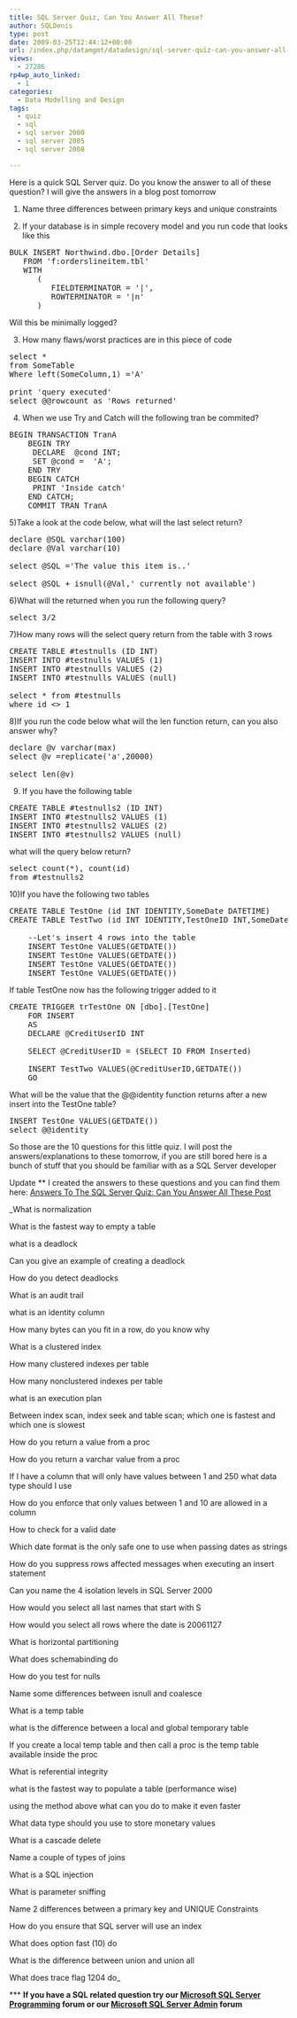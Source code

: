 ```yaml
---
title: SQL Server Quiz, Can You Answer All These?
author: SQLDenis
type: post
date: 2009-03-25T12:44:12+00:00
url: /index.php/datamgmt/datadesign/sql-server-quiz-can-you-answer-all-these/
views:
  - 27286
rp4wp_auto_linked:
  - 1
categories:
  - Data Modelling and Design
tags:
  - quiz
  - sql
  - sql server 2000
  - sql server 2005
  - sql server 2008

---
```

Here is a quick SQL Server quiz. Do you know the answer to all of these question? I will give the answers in a blog post tomorrow

1) Name three differences between primary keys and unique constraints

2) If your database is in simple recovery model and you run code that looks like this

<pre>BULK INSERT Northwind.dbo.[Order Details]
   FROM 'f:orderslineitem.tbl'
   WITH 
      (
         FIELDTERMINATOR = '|',
         ROWTERMINATOR = '|n'
      )</pre>

Will this be minimally logged?

3) How many flaws/worst practices are in this piece of code

<pre>select * 
from SomeTable
Where left(SomeColumn,1) ='A'

print 'query executed'
select @@rowcount as 'Rows returned'</pre>

4) When we use Try and Catch will the following tran be commited?

<pre>BEGIN TRANSACTION TranA
    BEGIN TRY
     DECLARE  @cond INT;
     SET @cond =  'A';
    END TRY
    BEGIN CATCH
     PRINT 'Inside catch'
    END CATCH;
    COMMIT TRAN TranA</pre>

5)Take a look at the code below, what will the last select return?

<pre>declare @SQL varchar(100)
declare @Val varchar(10)

select @SQL ='The value this item is..'

select @SQL + isnull(@Val,' currently not available')</pre>

6)What will the returned when you run the following query?

<pre>select 3/2</pre>

7)How many rows will the select query return from the table with 3 rows

<pre>CREATE TABLE #testnulls (ID INT)
INSERT INTO #testnulls VALUES (1)
INSERT INTO #testnulls VALUES (2)
INSERT INTO #testnulls VALUES (null)

select * from #testnulls
where id &lt;&gt; 1</pre>

8)If you run the code below what will the len function return, can you also answer why?

<pre>declare @v varchar(max)
select @v =replicate('a',20000)

select len(@v)</pre>

9) If you have the following table

<pre>CREATE TABLE #testnulls2 (ID INT)
INSERT INTO #testnulls2 VALUES (1)
INSERT INTO #testnulls2 VALUES (2)
INSERT INTO #testnulls2 VALUES (null)</pre>

what will the query below return?

<pre>select count(*), count(id)
from #testnulls2</pre>

10)If you have the following two tables

<pre>CREATE TABLE TestOne (id INT IDENTITY,SomeDate DATETIME)
CREATE TABLE TestTwo (id INT IDENTITY,TestOneID INT,SomeDate DATETIME)
 
    --Let's insert 4 rows into the table
    INSERT TestOne VALUES(GETDATE())
    INSERT TestOne VALUES(GETDATE())
    INSERT TestOne VALUES(GETDATE())
    INSERT TestOne VALUES(GETDATE())</pre>

If table TestOne now has the following trigger added to it

<pre>CREATE TRIGGER trTestOne ON [dbo].[TestOne]
    FOR INSERT
    AS
    DECLARE @CreditUserID INT
 
    SELECT @CreditUserID = (SELECT ID FROM Inserted)
 
    INSERT TestTwo VALUES(@CreditUserID,GETDATE())
    GO</pre>

What will be the value that the @@identity function returns after a new insert into the TestOne table?

<pre>INSERT TestOne VALUES(GETDATE())
select @@identity</pre>

So those are the 10 questions for this little quiz. I will post the answers/explanations to these tomorrow, if you are still bored here is a bunch of stuff that you should be familiar with as a SQL Server developer

Update ** I created the answers to these questions and you can find them here: [Answers To The SQL Server Quiz: Can You Answer All These Post][1]

_What is normalization
  
What is the fastest way to empty a table
  
what is a deadlock
  
Can you give an example of creating a deadlock
  
How do you detect deadlocks
  
What is an audit trail
  
what is an identity column
  
How many bytes can you fit in a row, do you know why
  
What is a clustered index
  
How many clustered indexes per table
  
How many nonclustered indexes per table
  
what is an execution plan
  
Between index scan, index seek and table scan; which one is fastest and which one is slowest
  
How do you return a value from a proc
  
How do you return a varchar value from a proc
  
If I have a column that will only have values between 1 and 250 what data type should I use
  
How do you enforce that only values between 1 and 10 are allowed in a column
  
How to check for a valid date
  
Which date format is the only safe one to use when passing dates as strings
  
How do you suppress rows affected messages when executing an insert statement
  
Can you name the 4 isolation levels in SQL Server 2000
  
How would you select all last names that start with S
  
How would you select all rows where the date is 20061127
  
What is horizontal partitioning
  
What does schemabinding do
  
How do you test for nulls
  
Name some differences between isnull and coalesce
  
What is a temp table
  
what is the difference between a local and global temporary table
  
If you create a local temp table and then call a proc is the temp table available inside the proc
  
What is referential integrity
  
what is the fastest way to populate a table (performance wise)
  
using the method above what can you do to make it even faster
  
What data type should you use to store monetary values
  
What is a cascade delete
  
Name a couple of types of joins
  
What is a SQL injection
  
What is parameter sniffing
  
Name 2 differences between a primary key and UNIQUE Constraints
  
How do you ensure that SQL server will use an index
  
What does option fast (10) do
  
What is the difference between union and union all
  
What does trace flag 1204 do_

\*** **If you have a SQL related question try our [Microsoft SQL Server Programming][2] forum or our [Microsoft SQL Server Admin][3] forum**<ins></ins>

 [1]: /index.php/DataMgmt/DataDesign/answers-to-the-sql-server-quiz-can-you-a
 [2]: http://forum.lessthandot.com/viewforum.php?f=17
 [3]: http://forum.lessthandot.com/viewforum.php?f=22